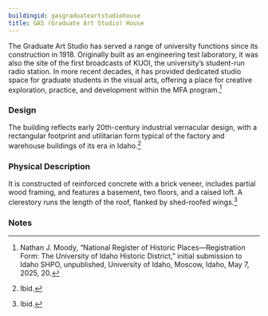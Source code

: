```yaml
---
buildingid: gasgraduateartstudiohouse
title: GAS (Graduate Art Studio) House
---
```


The Graduate Art Studio has served a range of university functions since its construction in 1918. Originally built as an engineering test laboratory, it was also the site of the first broadcasts of KUOI, the university’s student-run radio station. In more recent decades, it has provided dedicated studio space for graduate students in the visual arts, offering a place for creative exploration, practice, and development within the MFA program.[^1]

### Design
The building reflects early 20th-century industrial vernacular design, with a rectangular footprint and utilitarian form typical of the factory and warehouse buildings of its era in Idaho.[^2]

### Physical Description
It is constructed of reinforced concrete with a brick veneer, includes partial wood framing, and features a basement, two floors, and a raised loft. A clerestory runs the length of the roof, flanked by shed-roofed wings.[^3]

### Notes  

[^1]:  Nathan J. Moody, “National Register of Historic Places—Registration Form: The University of Idaho Historic District,” initial submission to Idaho SHPO, unpublished, University of Idaho, Moscow, Idaho, May 7, 2025, 20.  
[^2]: Ibid.  
[^3]: Ibid.  
